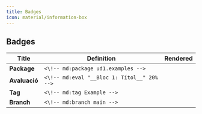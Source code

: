 ```yaml
---
title: Badges
icon: material/information-box
---
```

## Badges

| Title | Definition | Rendered |
| ----- | ---------- | -------- |
| __Package__ | `<\!-- md:package ud1.examples -->` | <!-- md:package ud1.examples --> |
| __Avaluació__ | `<\!-- md:eval "__Bloc 1: Títol__" 20% -->` | <!-- md:eval "__Bloc 1: Títol__" 20% --> |
| __Tag__ | `<\!-- md:tag Example -->` | <!-- md:tag Example --> |
| __Branch__ | `<\!-- md:branch main -->` | <!-- md:branch main --> |
